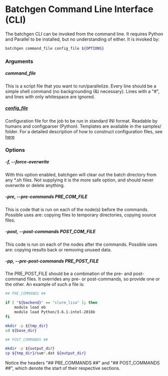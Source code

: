 # Batchgen Command Line Interface (CLI)

The batchgen CLI can be invoked from the command line. It requires Python and Parallel to be installed, but no understanding of either. It is invoked by:

```bash
batchgen command_file config_file ${OPTIONS}
```

### Arguments

##### command_file

This is a script file that you want to run/parallelize. Every line should be a simple shell command (no backgrounding (&) necessary). Lines with a "#", and lines with only whitespace are ignored.

##### [config_file](config.md)

Configuration file for the job to be run in standard INI format. Readable by humans and configparser (Python). Templates are available in the samples/ folder. For a detailed description of how to construct configuration files, see [here](config.md)

### Options

##### -f, --force-overwrite

With this option enabled, batchgen will clear out the batch directory from any *.sh files. Not supplying it is the more safe option, and should never overwrite or delete anything.

##### -pre, --pre-commands PRE\_COM\_FILE 

This is code that is run on each of the node(s) before the commands. Possible uses are: copying files to temporary directories, copying source files.

##### -post, --post-commands POST\_COM\_FILE 

This code is run on each of the nodes after the commands. Possible uses are: copying results back or removing unused data.

##### -pp, --pre-post-commands PRE\_POST\_FILE

The PRE\_POST\_FILE should be a combination of the pre- and post-command files. It overrides any pre- or post-commands, so provide one or the other. An example of such a file is:

```bash
## PRE_COMMANDS ##

if [ "${backend}" == "slurm_lisa" ]; then
    module load eb
    module load Python/3.6.1-intel-2016b
fi

mkdir -p ${tmp_dir}
cd ${base_dir}

## POST_COMMANDS ##

mkdir -p ${output_dir}
cp ${tmp_dir}/sum*.dat ${output_dir}
```

Notice the headers "## PRE\_COMMANDS ##" and "## POST\_COMMANDS ##", which denote the start of their respective sections.